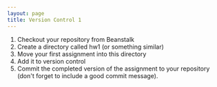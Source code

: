 ```yaml
---
layout: page
title: Version Control 1
---
```


1.  Checkout your repository from Beanstalk
2.  Create a directory called hw1 (or something similar)
3.  Move your first assignment into this directory
4.  Add it to version control
5.  Commit the completed version of the assignment to your repository
    (don't forget to include a good commit message).

